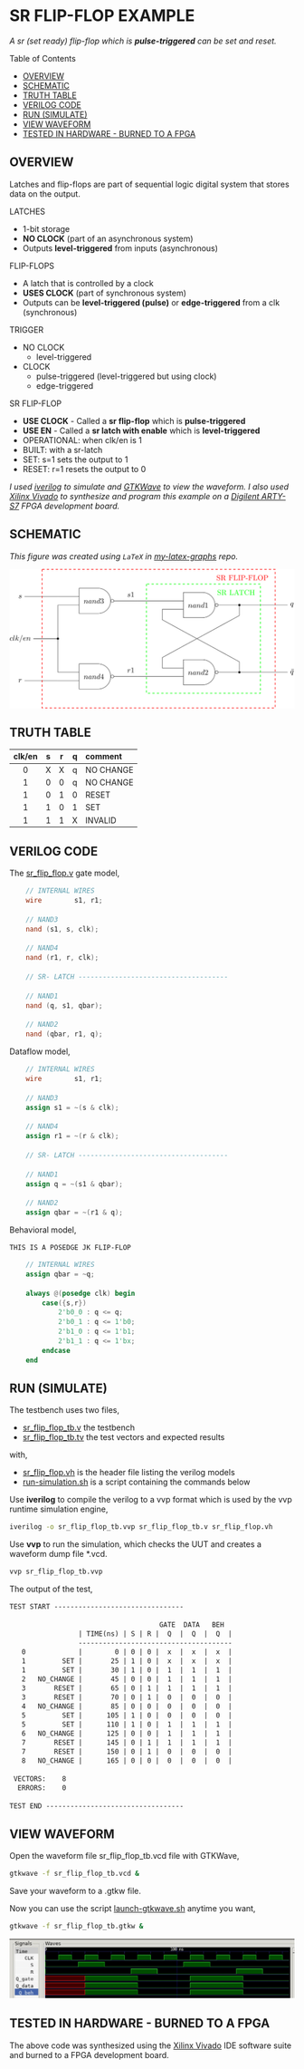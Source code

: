 # SR FLIP-FLOP EXAMPLE

_A sr (set ready) flip-flop which is **pulse-triggered**
can be set and reset._

Table of Contents

* [OVERVIEW](https://github.com/JeffDeCola/my-verilog-examples/tree/master/basic-code/sequential-logic/sr_flip_flop#overview)
* [SCHEMATIC](https://github.com/JeffDeCola/my-verilog-examples/tree/master/basic-code/sequential-logic/sr_flip_flop#schematic)
* [TRUTH TABLE](https://github.com/JeffDeCola/my-verilog-examples/tree/master/basic-code/sequential-logic/sr_flip_flop#truth-table)
* [VERILOG CODE](https://github.com/JeffDeCola/my-verilog-examples/tree/master/basic-code/sequential-logic/sr_flip_flop#verilog-code)
* [RUN (SIMULATE)](https://github.com/JeffDeCola/my-verilog-examples/tree/master/basic-code/sequential-logic/sr_flip_flop#run-simulate)
* [VIEW WAVEFORM](https://github.com/JeffDeCola/my-verilog-examples/tree/master/basic-code/sequential-logic/sr_flip_flop#view-waveform)
* [TESTED IN HARDWARE - BURNED TO A FPGA](https://github.com/JeffDeCola/my-verilog-examples/tree/master/basic-code/sequential-logic/sr_flip_flop#tested-in-hardware---burned-to-a-fpga)

## OVERVIEW

Latches and flip-flops are part of sequential logic
digital system that stores data on the output.

LATCHES

* 1-bit storage
* **NO CLOCK** (part of an asynchronous system)
* Outputs **level-triggered** from inputs (asynchronous)

FLIP-FLOPS

* A latch that is controlled by a clock
* **USES CLOCK** (part of synchronous system)
* Outputs can be **level-triggered (pulse)**
  or **edge-triggered** from a clk (synchronous)

TRIGGER

* NO CLOCK
  * level-triggered
* CLOCK
  * pulse-triggered (level-triggered but using clock)
  * edge-triggered

SR FLIP-FLOP

* **USE CLOCK** - Called a **sr flip-flop** which is **pulse-triggered**
* **USE EN** - Called a **sr latch with enable** which is **level-triggered**
* OPERATIONAL: when clk/en is 1
* BUILT: with a sr-latch
* SET: s=1 sets the output to 1
* RESET: r=1 resets the output to 0

_I used
[iverilog](https://github.com/JeffDeCola/my-cheat-sheets/tree/master/hardware/tools/simulation/iverilog-cheat-sheet)
to simulate and
[GTKWave](https://github.com/JeffDeCola/my-cheat-sheets/tree/master/hardware/tools/simulation/gtkwave-cheat-sheet)
to view the waveform. I also used
[Xilinx Vivado](https://github.com/JeffDeCola/my-cheat-sheets/tree/master/hardware/tools/synthesis/xilinx-vivado-cheat-sheet)
to synthesize and program this example on a
[Digilent ARTY-S7](https://github.com/JeffDeCola/my-cheat-sheets/tree/master/hardware/development/fpga-development-boards/digilent-arty-s7-cheat-sheet)
FPGA development board._

## SCHEMATIC

_This figure was created using `LaTeX` in
[my-latex-graphs](https://github.com/JeffDeCola/my-latex-graphs/tree/master/mathematics/applied/electrical-engineering/sequential-logic/sr-flip-flop)
repo._

<p align="center">
    <img src="svgs/sr-flip-flop.svg"
    align="middle"
</p>

## TRUTH TABLE

| clk/en |  s  |  r  |  q  | comment     |
|:------:|:---:|:---:|:---:|:------------|
|  0     |  X  |  X  |  q  | NO CHANGE   |
|  1     |  0  |  0  |  q  | NO CHANGE   |
|  1     |  0  |  1  |  0  | RESET       |
|  1     |  1  |  0  |  1  | SET         |
|  1     |  1  |  1  |  X  | INVALID     |

## VERILOG CODE

The
[sr_flip_flop.v](https://github.com/JeffDeCola/my-verilog-examples/blob/master/basic-code/sequential-logic/sr_flip_flop/sr_flip_flop.v)
gate model,

```verilog
    // INTERNAL WIRES
    wire        s1, r1;

    // NAND3
    nand (s1, s, clk);

    // NAND4
    nand (r1, r, clk);

    // SR- LATCH -------------------------------------

    // NAND1
    nand (q, s1, qbar);

    // NAND2
    nand (qbar, r1, q);
```

Dataflow model,

```verilog
    // INTERNAL WIRES
    wire        s1, r1;

    // NAND3
    assign s1 = ~(s & clk);

    // NAND4
    assign r1 = ~(r & clk);

    // SR- LATCH -------------------------------------

    // NAND1
    assign q = ~(s1 & qbar);

    // NAND2
    assign qbar = ~(r1 & q);
```

Behavioral model,

```text
THIS IS A POSEDGE JK FLIP-FLOP
```

```verilog
    // INTERNAL WIRES
    assign qbar = ~q;

    always @(posedge clk) begin
        case({s,r})
            2'b0_0 : q <= q;
            2'b0_1 : q <= 1'b0;
            2'b1_0 : q <= 1'b1;
            2'b1_1 : q <= 1'bx;
        endcase
    end
```

## RUN (SIMULATE)

The testbench uses two files,

* [sr_flip_flop_tb.v](https://github.com/JeffDeCola/my-verilog-examples/blob/master/basic-code/sequential-logic/sr_flip_flop/sr_flip_flop_tb.v)
  the testbench
* [sr_flip_flop_tb.tv](https://github.com/JeffDeCola/my-verilog-examples/blob/master/basic-code/sequential-logic/sr_flip_flop/sr_flip_flop_tb.tv)
  the test vectors and expected results

with,

* [sr_flip_flop.vh](https://github.com/JeffDeCola/my-verilog-examples/blob/master/basic-code/sequential-logic/sr_flip_flop/sr_flip_flop.vh)
  is the header file listing the verilog models
* [run-simulation.sh](https://github.com/JeffDeCola/my-verilog-examples/blob/master/basic-code/sequential-logic/sr_flip_flop/run-simulation.sh)
  is a script containing the commands below

Use **iverilog** to compile the verilog to a vvp format
which is used by the vvp runtime simulation engine,

```bash
iverilog -o sr_flip_flop_tb.vvp sr_flip_flop_tb.v sr_flip_flop.vh
```

Use **vvp** to run the simulation, which checks the UUT
and creates a waveform dump file *.vcd.

```bash
vvp sr_flip_flop_tb.vvp
```

The output of the test,

```text
TEST START --------------------------------

                                     GATE  DATA   BEH
                 | TIME(ns) | S | R |  Q  |  Q  |  Q  |
                 --------------------------------------
   0             |        0 | 0 | 0 |  x  |  x  |  x  |
   1         SET |       25 | 1 | 0 |  x  |  x  |  x  |
   1         SET |       30 | 1 | 0 |  1  |  1  |  1  |
   2   NO_CHANGE |       45 | 0 | 0 |  1  |  1  |  1  |
   3       RESET |       65 | 0 | 1 |  1  |  1  |  1  |
   3       RESET |       70 | 0 | 1 |  0  |  0  |  0  |
   4   NO_CHANGE |       85 | 0 | 0 |  0  |  0  |  0  |
   5         SET |      105 | 1 | 0 |  0  |  0  |  0  |
   5         SET |      110 | 1 | 0 |  1  |  1  |  1  |
   6   NO_CHANGE |      125 | 0 | 0 |  1  |  1  |  1  |
   7       RESET |      145 | 0 | 1 |  1  |  1  |  1  |
   7       RESET |      150 | 0 | 1 |  0  |  0  |  0  |
   8   NO_CHANGE |      165 | 0 | 0 |  0  |  0  |  0  |

 VECTORS:    8
  ERRORS:    0

TEST END ----------------------------------
```

## VIEW WAVEFORM

Open the waveform file sr_flip_flop_tb.vcd file with GTKWave,

```bash
gtkwave -f sr_flip_flop_tb.vcd &
```

Save your waveform to a .gtkw file.

Now you can use the script
[launch-gtkwave.sh](https://github.com/JeffDeCola/my-verilog-examples/blob/master/launch-GTKWave-script/launch-gtkwave.sh)
anytime you want,

```bash
gtkwave -f sr_flip_flop_tb.gtkw &
```

![sr_flip_flop-waveform.jpg](../../../docs/pics/basic-code/sr_flip_flop-waveform.jpg)

## TESTED IN HARDWARE - BURNED TO A FPGA

The above code was synthesized using the
[Xilinx Vivado](https://github.com/JeffDeCola/my-cheat-sheets/tree/master/hardware/tools/synthesis/xilinx-vivado-cheat-sheet)
IDE software suite and burned to a FPGA development board.
